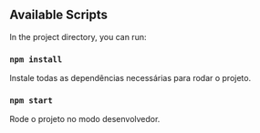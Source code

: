 ## Available Scripts

In the project directory, you can run:

### `npm install`

Instale todas as dependências necessárias para rodar o projeto.<br />

### `npm start`

Rode o projeto no modo desenvolvedor.<br />




